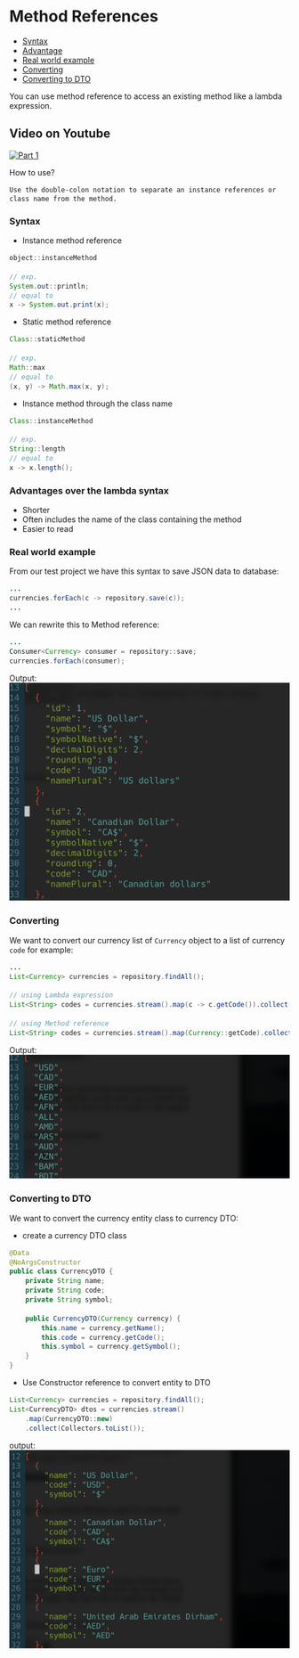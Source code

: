 # Method References
- [Syntax](#syntax)
- [Advantage](#advantages-over-the-lambda-syntax)
- [Real world example](#real-world-example)
- [Converting](#converting)
- [Converting to DTO](#converting-to-dto)

You can use method reference to access an existing method like a lambda expression.

## Video on Youtube
[![Part 1](https://img.youtube.com/vi/i2luxp4e714/maxresdefault.jpg)](https://youtu.be/i2luxp4e714)

How to use?
```
Use the double-colon notation to separate an instance references or class name from the method.
```
### Syntax
- Instance method reference
```java
object::instanceMethod

// exp.
System.out::println;
// equal to
x -> System.out.print(x);

```
- Static method reference
```java
Class::staticMethod

// exp.
Math::max
// equal to
(x, y) -> Math.max(x, y);
```
- Instance method through the class name
```java
Class::instanceMethod

// exp.
String::length
// equal to
x -> x.length();
```
### Advantages over the lambda syntax
- Shorter
- Often includes the name of the class containing the method
- Easier to read

### Real world example
From our test project we have this syntax to save JSON data to database:
```java
...
currencies.forEach(c -> repository.save(c));
...
```
We can rewrite this to Method reference:
```java
...
Consumer<Currency> consumer = repository::save;
currencies.forEach(consumer);
```
Output:
![img.method-ref-03]
### Converting
We want to convert our currency list of `Currency` object to a list of currency `code` for example:
```java
...
List<Currency> currencies = repository.findAll();

// using Lambda expression
List<String> codes = currencies.stream().map(c -> c.getCode()).collect(Collectors.toList());

// using Method reference
List<String> codes = currencies.stream().map(Currency::getCode).collect(Collectors.toList());

```
Output:
![img.method-ref-02]
### Converting to DTO
We want to convert the currency entity class to currency DTO:
- create a currency DTO class 
```java
@Data
@NoArgsConstructor
public class CurrencyDTO {
    private String name;
    private String code;
    private String symbol;

    public CurrencyDTO(Currency currency) {
        this.name = currency.getName();
        this.code = currency.getCode();
        this.symbol = currency.getSymbol();
    }
}
```
- Use Constructor reference to convert entity to DTO
```java
List<Currency> currencies = repository.findAll();
List<CurrencyDTO> dtos = currencies.stream()
    .map(CurrencyDTO::new)
    .collect(Collectors.toList());
```
output:
![img.method-ref-01]

[img.method-ref-01]: img/method-ref-01.png
[img.method-ref-02]: img/method-ref-02.png
[img.method-ref-03]: img/method-ref-03.png	 
